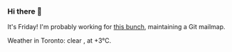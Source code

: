 ### Hi there :wave:

It's Friday! I'm probably working for [this bunch](https://github.com/kohofinancial), maintaining a Git mailmap.

Weather in Toronto: clear , at +3°C.
